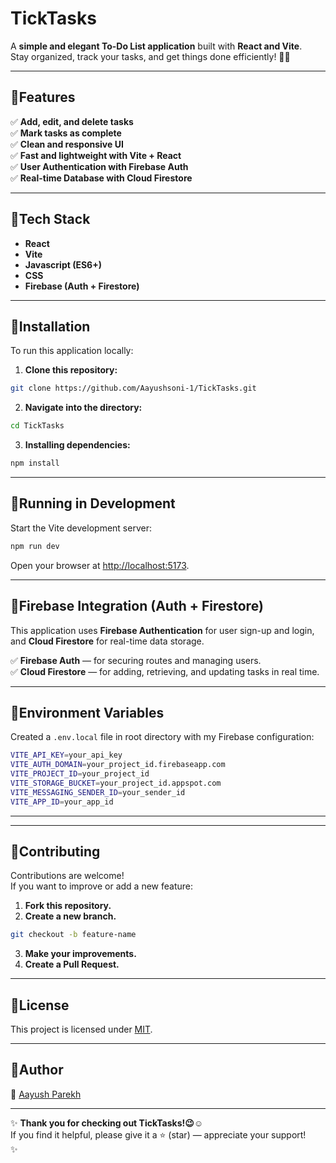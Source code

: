 # TickTasks

A **simple and elegant To-Do List application** built with **React and Vite**.  
Stay organized, track your tasks, and get things done efficiently! 🚀✨

---

## 🔹Features

✅ **Add, edit, and delete tasks**   
✅ **Mark tasks as complete**   
✅ **Clean and responsive UI**   
✅ **Fast and lightweight with Vite + React**   
✅ **User Authentication with Firebase Auth**   
✅ **Real-time Database with Cloud Firestore**   

---

## 🔹Tech Stack

- **React**  
- **Vite**  
- **Javascript (ES6+)**  
- **CSS**  
- **Firebase (Auth + Firestore)**  

---

## 🔹Installation

To run this application locally:

1. **Clone this repository:**

```bash
git clone https://github.com/Aayushsoni-1/TickTasks.git
```

2. **Navigate into the directory:**

```bash
cd TickTasks
```

3. **Installing dependencies:**

```bash
npm install
```

---

## 🔹Running in Development

Start the Vite development server:

```bash
npm run dev
```

Open your browser at [http://localhost:5173](http://localhost:5173).

---

## 🔹Firebase Integration (Auth + Firestore)

This application uses **Firebase Authentication** for user sign-up and login, and **Cloud Firestore** for real-time data storage.



✅ **Firebase Auth** — for securing routes and managing users.  
✅ **Cloud Firestore** — for adding, retrieving, and updating tasks in real time.

---

## 🔹Environment Variables

Created a `.env.local` file in root directory with my Firebase configuration:

```bash
VITE_API_KEY=your_api_key
VITE_AUTH_DOMAIN=your_project_id.firebaseapp.com
VITE_PROJECT_ID=your_project_id
VITE_STORAGE_BUCKET=your_project_id.appspot.com
VITE_MESSAGING_SENDER_ID=your_sender_id
VITE_APP_ID=your_app_id
```

---
---

## 🔹Contributing

Contributions are welcome!  
If you want to improve or add a new feature:

1. **Fork this repository.**  
2. **Create a new branch.**  
```bash
git checkout -b feature-name
```  
3. **Make your improvements.**  
4. **Create a Pull Request.**  

---

## 🔹License

This project is licensed under [MIT](LICENSE).

---

## 🔹Author

👤 [Aayush Parekh](https://github.com/Aayushsoni-1)

---

✨ **Thank you for checking out TickTasks!😉☺️**  
If you find it helpful, please give it a ⭐ (star) — appreciate your support!  
✨
